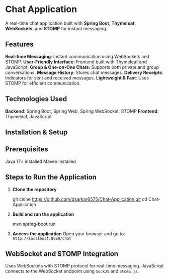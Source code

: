 # Chat Application

A real-time chat application built with **Spring Boot**, **Thymeleaf**, **WebSockets**, and **STOMP** for instant messaging.

## Features

**Real-time Messaging**: Instant communication using WebSockets and STOMP.
**User-Friendly Interface**: Frontend built with Thymeleaf and JavaScript.
**Group & One-on-One Chats**: Supports both private and group conversations.
**Message History**: Stores chat messages.
**Delivery Receipts**: Indicators for sent and received messages.
**Lightweight & Fast**: Uses STOMP for efficient communication.

## Technologies Used

**Backend**: Spring Boot, Spring Web, Spring WebSocket, STOMP
**Frontend**: Thymeleaf, JavaScript

## Installation & Setup

## Prerequisites

 Java 17+ installed
 Maven installed

## Steps to Run the Application

1. **Clone the repository**

   git clone https://github.com/dsarkar6575/Chat-Application.git
   cd Chat-Application

2. **Build and run the application**

   mvn spring-boot:run
   
3. **Access the application**
   Open your browser and go to: `http://localhost:8080/chat`

## WebSocket and STOMP Integration

  Uses WebSockets with STOMP protocol for real-time messaging.
  JavaScript connects to the WebSocket endpoint using `SockJS` and `Stomp.js`.





